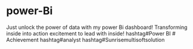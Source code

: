 # power-Bi
Just unlock the power of data with my power Bi dashboard! Transforming inside into action excitement   to lead with inside! hashtag#Power BI # Achievement hashtag#analyst hashtag#Sunrisemultisoftsolution
